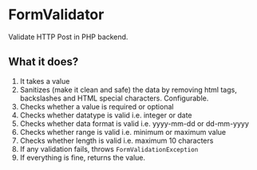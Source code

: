 # FormValidator
Validate HTTP Post in PHP backend.

## What it does?

1. It takes a value
2. Sanitizes (make it clean and safe) the data by removing html tags, backslashes and HTML special characters. Configurable.
3. Checks whether a value is required or optional
4. Checks whether datatype is valid i.e. integer or date
5. Checks whether data format is valid i.e. yyyy-mm-dd or dd-mm-yyyy
6. Checks whether range is valid i.e. minimum or maximum value
7. Checks whether length is valid i.e. maximum 10 characters
8. If any validation fails, throws `FormValidationException`
9. If everything is fine, returns the value.

